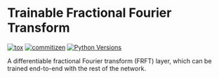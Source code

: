 # Trainable Fractional Fourier Transform

[![tox](https://github.com/tunakasif/trainable-frft/actions/workflows/tox.yml/badge.svg?branch=main)](https://github.com/tunakasif/trainable-frft/actions/workflows/tox.yml)
[![commitizen](https://github.com/tunakasif/trainable-frft/actions/workflows/bump.yml/badge.svg?branch=main)](https://github.com/tunakasif/trainable-frft/actions/workflows/bump.yml)
[![Python Versions](https://img.shields.io/badge/python-3.10%20|%203.11-blue.svg)](https://img.shields.io/badge/python-3.10%20|%203.11-blue.svg)

A differentiable fractional Fourier transform (FRFT) layer, which can be trained end-to-end with the rest of the network.
